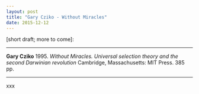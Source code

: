 ```yaml
---
layout: post
title: "Gary Cziko - Without Miracles"
date: 2015-12-12
---
```


[short draft; more to come]:

***
<b>Gary Cziko</b> 1995. _Without Miracles. Universal selection theory and the second Darwinian revolution_ Cambridge, Massachusetts: MIT Press. 385 pp.
***
xxx

